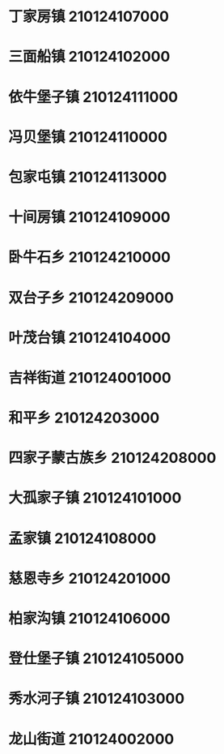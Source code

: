 # 丁家房镇 210124107000
# 三面船镇 210124102000
# 依牛堡子镇 210124111000
# 冯贝堡镇 210124110000
# 包家屯镇 210124113000
# 十间房镇 210124109000
# 卧牛石乡 210124210000
# 双台子乡 210124209000
# 叶茂台镇 210124104000
# 吉祥街道 210124001000
# 和平乡 210124203000
# 四家子蒙古族乡 210124208000
# 大孤家子镇 210124101000
# 孟家镇 210124108000
# 慈恩寺乡 210124201000
# 柏家沟镇 210124106000
# 登仕堡子镇 210124105000
# 秀水河子镇 210124103000
# 龙山街道 210124002000
